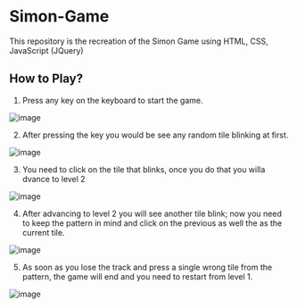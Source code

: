 # Simon-Game

This repository is the recreation of the Simon Game using HTML, CSS, JavaScript (JQuery)

## How to Play?


1. Press any key on the keyboard to start the game.

![image](https://user-images.githubusercontent.com/48805315/99227891-dd763a00-2811-11eb-9954-7767e6fa2ecf.png)

2. After pressing the key you would be see any random tile blinking at first. 

![image](https://user-images.githubusercontent.com/48805315/99228188-478edf00-2812-11eb-9502-40bda170530b.png)

3. You need to click on the tile that blinks, once you do that you willa dvance to level 2

![image](https://user-images.githubusercontent.com/48805315/99228314-71480600-2812-11eb-9db1-4b95d26d72cd.png)

4. After advancing to level 2 you will see another tile blink; now you need to keep the pattern in mind and click on the previous as well the as the current tile.

![image](https://user-images.githubusercontent.com/48805315/99228454-a7858580-2812-11eb-989d-18b61dfc7c9d.png)

5. As soon as you lose the track and press a single wrong tile from the pattern, the game will end and you need to restart from level 1.

![image](https://user-images.githubusercontent.com/48805315/99228575-cedc5280-2812-11eb-8d7d-e99b1a4ba437.png)

